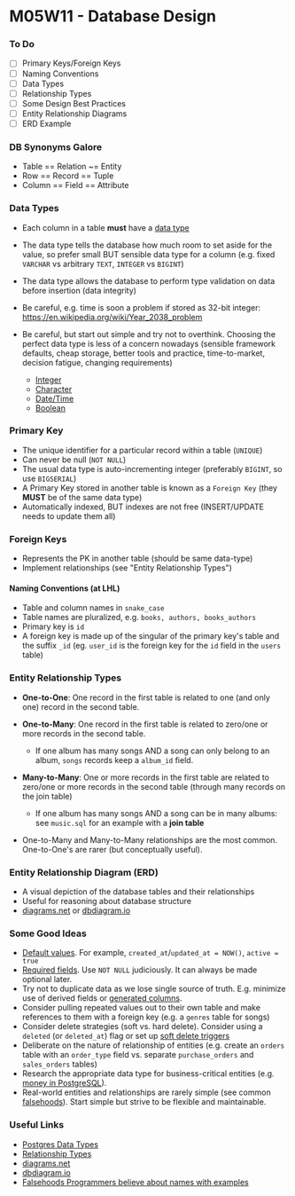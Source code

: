# M05W11 - Database Design

### To Do
- [ ] Primary Keys/Foreign Keys
- [ ] Naming Conventions
- [ ] Data Types
- [ ] Relationship Types
- [ ] Some Design Best Practices
- [ ] Entity Relationship Diagrams
- [ ] ERD Example

### DB Synonyms Galore
- Table == Relation ~= Entity
- Row == Record == Tuple
- Column == Field == Attribute

### Data Types
- Each column in a table **must** have a [data type](https://www.postgresql.org/docs/current/datatype.html)
- The data type tells the database how much room to set aside for the value, so prefer small BUT sensible data type for a column (e.g. fixed `VARCHAR` vs arbitrary `TEXT`, `INTEGER` vs `BIGINT`)
- The data type allows the database to perform type validation on data before insertion (data integrity)
- Be careful, e.g. time is soon a problem if stored as 32-bit integer: https://en.wikipedia.org/wiki/Year_2038_problem

- Be careful, but start out simple and try not to overthink. Choosing the perfect data type is less of a concern nowadays (sensible framework defaults, cheap storage, better tools and practice, time-to-market, decision fatigue, changing requirements)
    * [Integer](https://www.postgresql.org/docs/current/datatype-numeric.html#DATATYPE-INT)
    * [Character](https://www.postgresql.org/docs/current/datatype-character.html)
    * [Date/Time](https://www.postgresql.org/docs/current/datatype-datetime.html)
    * [Boolean](https://www.postgresql.org/docs/current/datatype-boolean.html)

### Primary Key
- The unique identifier for a particular record within a table (`UNIQUE`)
- Can never be null (`NOT NULL`)
- The usual data type is auto-incrementing integer (preferably `BIGINT`, so use `BIGSERIAL`)
- A Primary Key stored in another table is known as a `Foreign Key` (they **MUST** be of the same data type)
- Automatically indexed, BUT indexes are not free (INSERT/UPDATE needs to update them all)

### Foreign Keys
- Represents the PK in another table (should be same data-type)
- Implement relationships (see "Entity Relationship Types")

#### Naming Conventions (at LHL)
- Table and column names in `snake_case`
- Table names are pluralized, e.g. `books, authors, books_authors`
- Primary key is `id`
- A foreign key is made up of the singular of the primary key's table and the suffix `_id` (eg. `user_id` is the foreign key for the `id` field in the `users` table)

### Entity Relationship Types
- **One-to-One**: One record in the first table is related to one (and only one) record in the second table.
- **One-to-Many**: One record in the first table is related to zero/one or more records in the second table.
  - If one album has many songs AND a song can only belong to an album, `songs` records keep a `album_id` field.
- **Many-to-Many**: One or more records in the first table are related to zero/one or more records in the second table (through many records on the join table)
  - If one album has many songs AND a song can be in many albums: see `music.sql` for an example with a **join table**

- One-to-Many and Many-to-Many relationships are the most common. One-to-One's are rarer (but conceptually useful).

### Entity Relationship Diagram (ERD)
- A visual depiction of the database tables and their relationships
- Useful for reasoning about database structure
- [diagrams.net](https://app.diagrams.net/) or [dbdiagram.io](https://dbdiagram.io/)

### Some Good Ideas
- [Default values](https://www.postgresql.org/docs/9.4/ddl-default.html). For example, `created_at`/`updated_at = NOW()`, `active = true`
- [Required fields](https://www.postgresql.org/docs/9.4/ddl-constraints.html). Use `NOT NULL` judiciously. It can always be made optional later.
- Try not to duplicate data as we lose single source of truth. E.g. minimize use of derived fields or [generated columns](https://www.postgresql.org/docs/12/ddl-generated-columns.html).
- Consider pulling repeated values out to their own table and make references to them with a foreign key (e.g. a `genres` table for songs)
- Consider delete strategies (soft vs. hard delete). Consider using a `deleted` (or `deleted_at`) flag or set up [soft delete triggers](https://medium.com/meroxa/creating-a-soft-delete-archive-table-with-postgresql-70ba2eb6baf3)
- Deliberate on the nature of relationship of entities (e.g. create an `orders` table with an `order_type` field vs. separate `purchase_orders` and `sales_orders` tables)
- Research the appropriate data type for business-critical entities (e.g. [money in PostgreSQL](https://wiki.postgresql.org/wiki/Don't_Do_This#Don.27t_use_money)).
- Real-world entities and relationships are rarely simple (see common [falsehoods](https://github.com/kdeldycke/awesome-falsehood)). Start simple but strive to be flexible and maintainable.

### Useful Links
* [Postgres Data Types](http://www.postgresqltutorial.com/postgresql-data-types/)
* [Relationship Types](http://etutorials.org/SQL/Database+design+for+mere+mortals/Part+II+The+Design+Process/Chapter+10.+Table+Relationships/Types+of+Relationships/)
* [diagrams.net](https://app.diagrams.net/)
* [dbdiagram.io](https://dbdiagram.io/)
* [Falsehoods Programmers believe about names with examples](https://shinesolutions.com/2018/01/08/falsehoods-programmers-believe-about-names-with-examples/)
